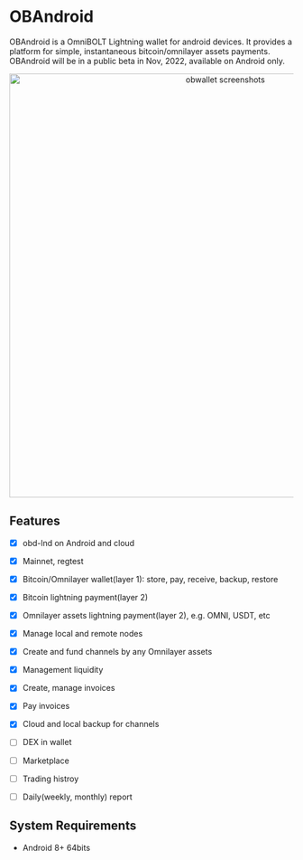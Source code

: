 # OBAndroid


OBAndroid is a OmniBOLT Lightning wallet for android devices. It provides a platform for simple, instantaneous bitcoin/omnilayer assets payments.
OBAndroid will be in a public beta in Nov, 2022, available on Android only.

<p align="center">
  <img width="750" alt="obwallet screenshots" src="https://github.com/omnilaboratory/obd/blob/master/docs/prototype/obwalletscreenshots.png">
</p>

## Features

- [x] obd-lnd on Android and cloud  
- [x] Mainnet, regtest
- [x] Bitcoin/Omnilayer wallet(layer 1): store, pay, receive, backup, restore  
- [x] Bitcoin lightning payment(layer 2)  
- [x] Omnilayer assets lightning payment(layer 2), e.g. OMNI, USDT, etc  
- [x] Manage local and remote nodes
- [x] Create and fund channels by any Omnilayer assets
- [x] Management liquidity   
- [x] Create, manage invoices  
- [x] Pay invoices  
- [x] Cloud and local backup for channels  

- [ ] DEX in wallet
- [ ] Marketplace
- [ ] Trading histroy
- [ ] Daily(weekly, monthly) report

## System Requirements

* Android 8+ 64bits



